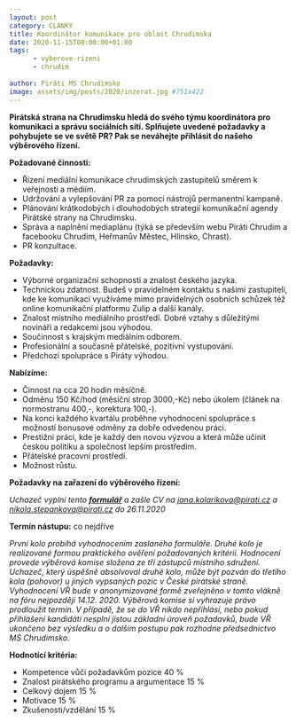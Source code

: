 ```yaml
---
layout: post
category: CLANKY
title: Koordinátor komunikace pro oblast Chrudimska
date: 2020-11-15T00:00:00+01:00
tags: 
      - vyberove-rizeni
      - chrudim
      
author: Piráti MS Chrudimsko
image: assets/img/posts/2020/inzerat.jpg #751x422
---
```


**Pirátská strana na Chrudimsku hledá do svého týmu koordinátora pro komunikaci a správu sociálních sítí. Splňujete uvedené požadavky a pohybujete se ve světě PR? Pak se neváhejte přihlásit do našeho výběrového řízení.**

**Požadované činnosti:**

- Řízení mediální komunikace chrudimských zastupitelů směrem k veřejnosti a médiím.
- Udržování a vylepšování PR za pomocí nástrojů permanentní kampaně.
- Plánování krátkodobých i dlouhodobých strategií komunikační agendy Pirátské strany na Chrudimsku.
- Správa a naplnění mediaplánu (týká se především webu Piráti Chrudim a facebooku Chrudim, Heřmanův Městec, Hlinsko, Chrast).
- PR konzultace.

**Požadavky:**

- Výborné organizační schopnosti a znalost českého jazyka.
- Technickou zdatnost. Budeš v pravidelném kontaktu s našimi zastupiteli, kde ke komunikaci využíváme mimo pravidelných osobních schůzek též online komunikační platformu Zulip a další kanály.
- Znalost místního mediálního prostředí. Dobré vztahy s důležitými novináři a redakcemi jsou výhodou.
- Součinnost s krajským mediálním odborem.
- Profesionální a současně přátelské, pozitivní vystupování.
- Předchozí spolupráce s Piráty výhodou.

**Nabízíme:**

- Činnost na cca 20 hodin měsíčně.
- Odměnu 150 Kč/hod (měsíční strop 3000,-Kč) nebo úkolem (článek na normostranu 400,-, korektura 100,-).
- Na konci každého kvartálu proběhne vyhodnocení spolupráce s možností bonusové odměny za dobře odvedenou práci.
- Prestižní práci, kde je každý den novou výzvou a která může učinit českou politiku a společnost lepším prostředím.
- Přátelské pracovní prostředí.
- Možnost růstu.

**Požadavky na zařazení do výběrového řízení:**

*Uchazeč vyplní tento **[formulář](https://docs.google.com/forms/d/e/1FAIpQLSfekisbUMP9ftIqubC0IZiODOvNFYAgJhyeRY7TZ9jwJNkRwA/viewform)** a zašle CV na jana.kolarikova@pirati.cz a nikola.stepankova@pirati.cz do 26.11.2020*

**Termín nástupu:**
co nejdříve

*První kolo probíhá vyhodnocením zaslaného formuláře. Druhé kolo je realizované formou praktického ověření požadovaných kritérií. Hodnocení provede výběrová komise složena ze tří zástupců místního sdružení.
Uchazeč, který úspěšně absolvoval druhé kolo, může být pozván do třetího kola (pohovor) u jiných vypsaných pozic v České pirátské straně.
Vyhodnocení VŘ bude v anonymizované formě zveřejněno v tomto vlákně na fóru nejpozději 14.12. 2020. Výběrová komise si vyhrazuje právo prodloužit termín. V případě, že se do VŘ nikdo nepřihlásí, nebo pokud přihlášení kandidáti nesplní jistou základní úroveň požadavků, bude VŘ ukončeno bez výsledku a o dalším postupu pak rozhodne předsednictvo MS Chrudimsko.*

**Hodnotící kritéria:**

- Kompetence vůči požadavkům pozice 40 %
- Znalost pirátského programu a argumentace 15 %
- Celkový dojem 15 %
- Motivace 15 %
- Zkušenosti/vzdělání 15 %
